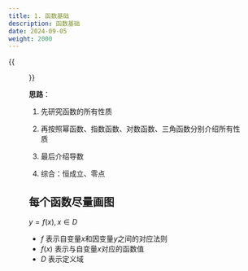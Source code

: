 ```yaml
---
title: 1. 函数基础
description: 函数基础
date: 2024-09-05
weight: 2000
---
```


{{<figure src="/maths_func/no_para-one-000.svg">}}

**思路**：

1. 先研究函数的所有性质

2. 再按照幂函数、指数函数、对数函数、三角函数分别介绍所有性质

3. 最后介绍导数

4. 综合：恒成立、零点




## 每个函数尽量画图


$y=f(x),x\in D$

- $f$ 表示自变量$x$和因变量$y$之间的对应法则
- $f(x)$ 表示与自变量$x$对应的函数值
- $D$ 表示定义域




